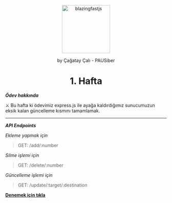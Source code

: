 <p align="center">
  <a href="https://github.com/PauSiber/blazing-fast-javascript-course">
    <img alt="blazingfastjs" src="https://i.ibb.co/3B9dZsG/logo.png" width="150" />
  </a>
</p>
<p align="center">by Çağatay Çalı - PAUSiber</p>
<h1 align="center">1. Hafta</h1>

***Ödev hakkında***

⚔ Bu hafta ki ödevimiz express.js ile ayağa kaldırdığımız sunucumuzun eksik kalan güncelleme kısmını tamamlamak.


---
***API Endpoints***

*Ekleme yapmak için*
> GET: /add/:number

*Silme işlemi için*

>GET: /delete/:number

*Güncelleme işlemi için*

>GET: /update/:target/:destination

[**Denemek için tıkla**](http://jsfirstweek.herokuapp.com/)
